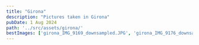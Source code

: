 ```yaml
---
title: "Girona"
description: "Pictures taken in Girona"
pubDate: 1 Aug 2024
path: '../src/assets/girona/'
bestImages: ['girona_IMG_9169_downsampled.JPG', 'girona_IMG_9176_downsampled.png', 'girona_IMG_9194_downsampled.JPG']
---
```

